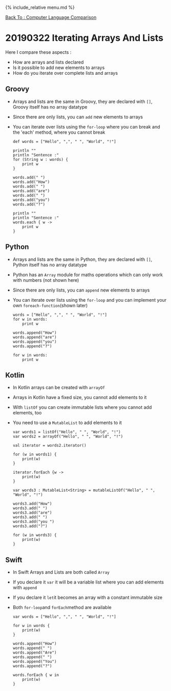 {% include_relative menu.md %}

[Back To : Computer Language Comparison](20190316_Computer_Language_Comparison.md)

# 20190322 Iterating Arrays And Lists

Here I compare these aspects :

* How are arrays and lists declared
* Is it possible to add new elements to arrays
* How do you iterate over complete lists and arrays

## Groovy

* Arrays and lists are the same in Groovy, they are declared with `[]`, Groovy itself has no array datatype
* Since there are only lists, you can `add` new elements to arrays
* You can iterate over lists using the `for-loop` where you can break and the 'each' method, where you cannot break

      def words = ["Hello", ",", " ", "World", "!"]
      
      println ""
      println "Sentence :"
      for (String w : words) {
          print w
      }
      
      words.add(" ")
      words.add("How")
      words.add(" ")
      words.add("are")
      words.add(" ")
      words.add("you")
      words.add("?")
      
      println ""
      println "Sentence :"
      words.each { w ->
          print w
      }
       
## Python

* Arrays and lists are the same in Python, they are declared with `[]`, Python itself has no array datatype
* Python has an `Array` module for maths operations which can only work with numbers (not shown here) 
* Since there are only lists, you can `append` new elements to arrays
* You can iterate over lists using the `for-loop` and you can implement your own `foreach-function`(shown later)

      words = ["Hello", ",", " ", "World", "!"]
      for w in words:
          print w

      words.append("How")
      words.append("are")
      words.append("you")
      words.append("?")

      for w in words:
          print w

## Kotlin

* In Kotlin arrays can be created with `arrayOf`
* Arrays in Kotlin have a fixed size, you cannot add elements to it
* With `listOf` you can create immutable lists where you cannot add elements, too
* You need to use a `MutableList` to add elements to it

      var words1 = listOf("Hello", " ", "World", "!")
      var words2 = arrayOf("Hello", " ", "World", "!")
       
      val iterator = words2.iterator()
      
      for (w in words1) {
          print(w)
      }
      
      iterator.forEach {w ->
          print(w)
      }
        
      var words3 : MutableList<String> = mutableListOf("Hello", " ", "World", "!")
      
      words3.add("How")
      words3.add(" ")
      words3.add("are")
      words3.add(" ")
      words3.add("you ")
      words3.add("?")
      
      for (w in words3) {
          print(w)
      }
      
## Swift

* In Swift Arrays and Lists are both called `Array`
* If you declare it `var` it will be a variable list where you can add elements with `append`
* If you declare it `let`it becomes an array with a constant immutable size
* Both `for-loop`and `forEach`method are available

      var words = ["Hello", ",", " ", "World", "!"]
      
      for w in words {
          print(w)
      }
      
      words.append("How")
      words.append(" ")
      words.append("Are")
      words.append(" ")
      words.append("You")
      words.append("?")

      words.forEach { w in
          print(w)
      }
